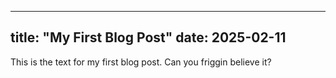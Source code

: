 
---
title: "My First Blog Post"
date: 2025-02-11
---

This is the text for my first blog post. Can you friggin believe it? 
